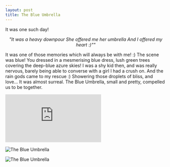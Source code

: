 ```yaml
---
layout: post
title: The Blue Umbrella
---
```


It was one such day!

  <center><i>
  "It was a heavy downpour <break>
   She offered me her umbrella <break>
   And I offered my heart :)""
  </center></i>

 It was one of those memories which will always be with me! :)
 The scene was blue! You dressed in a mesmerising blue dress,
 lush green trees covering the deep-blue azure skies! I was a shy kid then, and was really nervous, barely being able to converse 
 with a girl I had a crush on. And the rain gods came to my rescue :)
 Showering those droplets of bliss, and love...
 It was almost surreal. The Blue Umbrella, small and pretty, compelled us to be together.
 
<div class="fluidMedia">
    <iframe src="http://www.youtube.com/embed/n06H7OcPd-g?autoplay=1" frameborder="0"> </iframe>
</div>

![The Blue Umbrella](http://vignette1.wikia.nocookie.net/pixar/images/1/18/Ole.png/revision/latest?cb=20131010205425)

![The Blue Umbrella](https://cdn.wittyfeed.com/5134/w5rbsr9a6yfqiej5dnls.jpeg)
